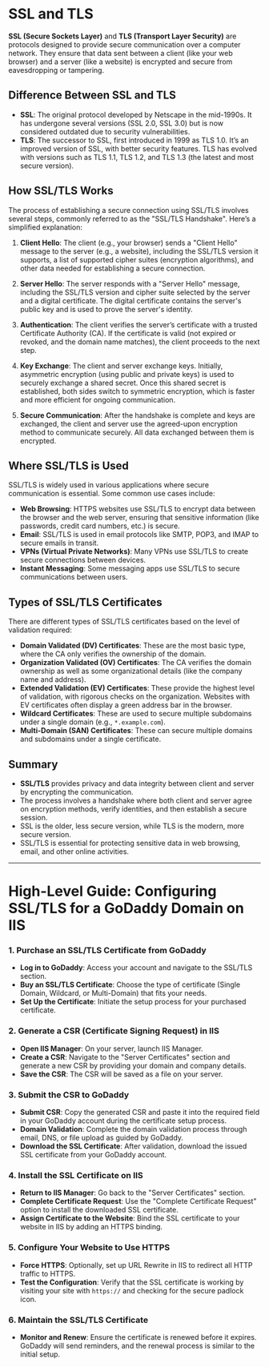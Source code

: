 # SSL and TLS

**SSL (Secure Sockets Layer)** and **TLS (Transport Layer Security)** are protocols designed to provide secure communication over a computer network. They ensure that data sent between a client (like your web browser) and a server (like a website) is encrypted and secure from eavesdropping or tampering.

## Difference Between SSL and TLS

- **SSL**: The original protocol developed by Netscape in the mid-1990s. It has undergone several versions (SSL 2.0, SSL 3.0) but is now considered outdated due to security vulnerabilities.
- **TLS**: The successor to SSL, first introduced in 1999 as TLS 1.0. It’s an improved version of SSL, with better security features. TLS has evolved with versions such as TLS 1.1, TLS 1.2, and TLS 1.3 (the latest and most secure version).

## How SSL/TLS Works

The process of establishing a secure connection using SSL/TLS involves several steps, commonly referred to as the "SSL/TLS Handshake". Here’s a simplified explanation:

1. **Client Hello**: The client (e.g., your browser) sends a "Client Hello" message to the server (e.g., a website), including the SSL/TLS version it supports, a list of supported cipher suites (encryption algorithms), and other data needed for establishing a secure connection.

2. **Server Hello**: The server responds with a "Server Hello" message, including the SSL/TLS version and cipher suite selected by the server and a digital certificate. The digital certificate contains the server's public key and is used to prove the server's identity.

3. **Authentication**: The client verifies the server’s certificate with a trusted Certificate Authority (CA). If the certificate is valid (not expired or revoked, and the domain name matches), the client proceeds to the next step.

4. **Key Exchange**: The client and server exchange keys. Initially, asymmetric encryption (using public and private keys) is used to securely exchange a shared secret. Once this shared secret is established, both sides switch to symmetric encryption, which is faster and more efficient for ongoing communication.

5. **Secure Communication**: After the handshake is complete and keys are exchanged, the client and server use the agreed-upon encryption method to communicate securely. All data exchanged between them is encrypted.

## Where SSL/TLS is Used

SSL/TLS is widely used in various applications where secure communication is essential. Some common use cases include:

- **Web Browsing**: HTTPS websites use SSL/TLS to encrypt data between the browser and the web server, ensuring that sensitive information (like passwords, credit card numbers, etc.) is secure.
- **Email**: SSL/TLS is used in email protocols like SMTP, POP3, and IMAP to secure emails in transit.
- **VPNs (Virtual Private Networks)**: Many VPNs use SSL/TLS to create secure connections between devices.
- **Instant Messaging**: Some messaging apps use SSL/TLS to secure communications between users.

## Types of SSL/TLS Certificates

There are different types of SSL/TLS certificates based on the level of validation required:

- **Domain Validated (DV) Certificates**: These are the most basic type, where the CA only verifies the ownership of the domain.
- **Organization Validated (OV) Certificates**: The CA verifies the domain ownership as well as some organizational details (like the company name and address).
- **Extended Validation (EV) Certificates**: These provide the highest level of validation, with rigorous checks on the organization. Websites with EV certificates often display a green address bar in the browser.
- **Wildcard Certificates**: These are used to secure multiple subdomains under a single domain (e.g., `*.example.com`).
- **Multi-Domain (SAN) Certificates**: These can secure multiple domains and subdomains under a single certificate.

## Summary

- **SSL/TLS** provides privacy and data integrity between client and server by encrypting the communication.
- The process involves a handshake where both client and server agree on encryption methods, verify identities, and then establish a secure session.
- SSL is the older, less secure version, while TLS is the modern, more secure version.
- SSL/TLS is essential for protecting sensitive data in web browsing, email, and other online activities.

---

# High-Level Guide: Configuring SSL/TLS for a GoDaddy Domain on IIS

### 1. Purchase an SSL/TLS Certificate from GoDaddy
- **Log in to GoDaddy**: Access your account and navigate to the SSL/TLS section.
- **Buy an SSL/TLS Certificate**: Choose the type of certificate (Single Domain, Wildcard, or Multi-Domain) that fits your needs.
- **Set Up the Certificate**: Initiate the setup process for your purchased certificate.

### 2. Generate a CSR (Certificate Signing Request) in IIS
- **Open IIS Manager**: On your server, launch IIS Manager.
- **Create a CSR**: Navigate to the "Server Certificates" section and generate a new CSR by providing your domain and company details.
- **Save the CSR**: The CSR will be saved as a file on your server.

### 3. Submit the CSR to GoDaddy
- **Submit CSR**: Copy the generated CSR and paste it into the required field in your GoDaddy account during the certificate setup process.
- **Domain Validation**: Complete the domain validation process through email, DNS, or file upload as guided by GoDaddy.
- **Download the SSL Certificate**: After validation, download the issued SSL certificate from your GoDaddy account.

### 4. Install the SSL Certificate on IIS
- **Return to IIS Manager**: Go back to the "Server Certificates" section.
- **Complete Certificate Request**: Use the "Complete Certificate Request" option to install the downloaded SSL certificate.
- **Assign Certificate to the Website**: Bind the SSL certificate to your website in IIS by adding an HTTPS binding.

### 5. Configure Your Website to Use HTTPS
- **Force HTTPS**: Optionally, set up URL Rewrite in IIS to redirect all HTTP traffic to HTTPS.
- **Test the Configuration**: Verify that the SSL certificate is working by visiting your site with `https://` and checking for the secure padlock icon.

### 6. Maintain the SSL/TLS Certificate
- **Monitor and Renew**: Ensure the certificate is renewed before it expires. GoDaddy will send reminders, and the renewal process is similar to the initial setup.
